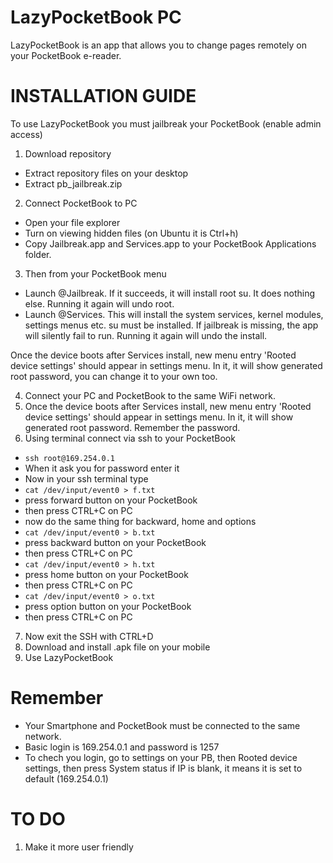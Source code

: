 # LazyPocketBook PC
LazyPocketBook is an app that allows you to change pages remotely on your PocketBook e-reader.

# INSTALLATION GUIDE
To use LazyPocketBook you must jailbreak your PocketBook (enable admin access)

1. Download repository
* Extract repository files on your desktop
* Extract pb_jailbreak.zip
2. Connect PocketBook to PC
* Open your file explorer
* Turn on viewing hidden files (on Ubuntu it is Ctrl+h)
* Copy Jailbreak.app and Services.app to your PocketBook Applications folder.
3. Then from your PocketBook menu
* Launch @Jailbreak. If it succeeds, it will install root su. It does nothing else. Running it again will undo root.
* Launch @Services. This will install the system services, kernel modules, settings menus etc. su must be installed. If jailbreak is missing, the app will silently fail to run. Running it again will undo the install.

Once the device boots after Services install, new menu entry 'Rooted device settings' should appear in settings menu. In it, it will show generated root password, you can change it to your own too.

4. Connect your PC and PocketBook to the same WiFi network.
5. Once the device boots after Services install, new menu entry 'Rooted device settings' should appear in settings menu. In it, it will show generated root password. Remember the password.
6. Using terminal connect via ssh to your PocketBook
* `ssh root@169.254.0.1`
* When it ask you for password enter it
* Now in your ssh terminal type
* `cat /dev/input/event0 > f.txt`
* press forward button on your PocketBook
* then press CTRL+C on PC
* now do the same thing for backward, home and options
* `cat /dev/input/event0 > b.txt`
* press backward button on your PocketBook
* then press CTRL+C on PC
* `cat /dev/input/event0 > h.txt`
* press home button on your PocketBook
* then press CTRL+C on PC
* `cat /dev/input/event0 > o.txt`
* press option button on your PocketBook
* then press CTRL+C on PC
7. Now exit the SSH with CTRL+D
8. Download and install .apk file on your mobile
9. Use LazyPocketBook


# Remember
* Your Smartphone and PocketBook must be connected to the same network.
* Basic login is 169.254.0.1 and password is 1257
* To chech you login, go to settings on your PB, then Rooted device settings, then press System status if IP is blank, it means it is set to default (169.254.0.1)


# TO DO 
1. Make it more user friendly

